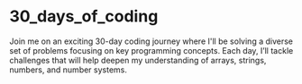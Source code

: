# 30_days_of_coding
Join me on an exciting 30-day coding journey where I'll be solving a diverse set of problems focusing on key programming concepts. Each day, I’ll tackle challenges that will help deepen my understanding of arrays, strings, numbers, and number systems.
